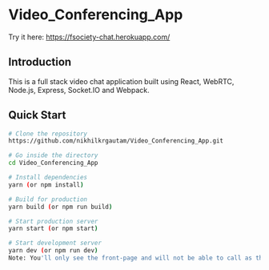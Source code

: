# Video_Conferencing_App

Try it here: https://fsociety-chat.herokuapp.com/

## Introduction
This is a full stack video chat application built using React, WebRTC, Node.js, Express, Socket.IO and Webpack.

## Quick Start

```bash
# Clone the repository
https://github.com/nikhilkrgautam/Video_Conferencing_App.git

# Go inside the directory
cd Video_Conferencing_App

# Install dependencies
yarn (or npm install)

# Build for production
yarn build (or npm run build)

# Start production server
yarn start (or npm start)

# Start development server
yarn dev (or npm run dev)
Note: You'll only see the front-page and will not be able to call as the server only serves built files.
```
